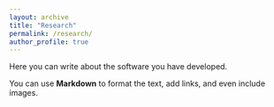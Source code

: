 ```yaml
---
layout: archive
title: "Research"
permalink: /research/
author_profile: true
---
```


Here you can write about the software you have developed. 

You can use **Markdown** to format the text, add links, and even include images.